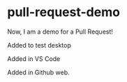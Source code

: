 # pull-request-demo

Now, I am a demo for a Pull Request!

Added to test desktop

Added in VS Code

Added in Github web. 
